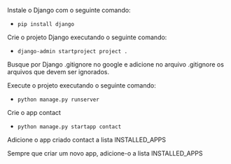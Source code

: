 Instale o Django com o seguinte comando:
- ```pip install django```

Crie o projeto Django executando o seguinte comando:
- ```django-admin startproject project .```

Busque por Django .gitignore no google e adicione no arquivo .gitignore os arquivos que devem ser ignorados.

Execute o projeto executando o seguinte comando:
- ```python manage.py runserver```

Crie o app contact
- ```python manage.py startapp contact```

Adicione o app criado contact a lista INSTALLED_APPS

Sempre que criar um novo app, adicione-o a lista INSTALLED_APPS

